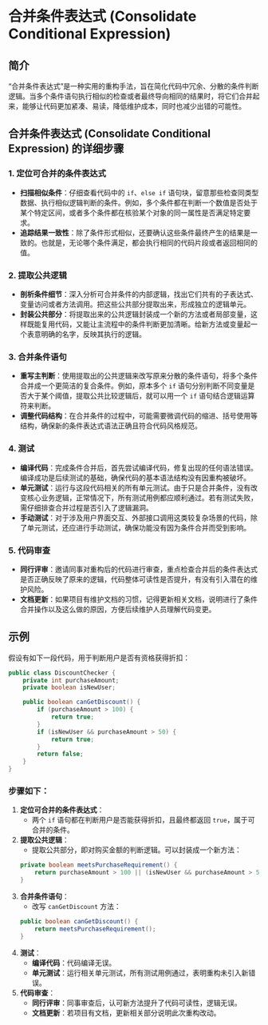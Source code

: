 # 合并条件表达式 (Consolidate Conditional Expression)

## 简介

“合并条件表达式”是一种实用的重构手法，旨在简化代码中冗余、分散的条件判断逻辑。当多个条件语句执行相似的检查或者最终导向相同的结果时，将它们合并起来，能够让代码更加紧凑、易读，降低维护成本，同时也减少出错的可能性。

## 合并条件表达式 (Consolidate Conditional Expression) 的详细步骤

### 1. 定位可合并的条件表达式

- **扫描相似条件**：仔细查看代码中的 `if`、`else if`
  语句块，留意那些检查同类型数据、执行相似逻辑判断的条件。例如，多个条件都在判断一个数值是否处于某个特定区间，或者多个条件都在核验某个对象的同一属性是否满足特定要求。
- **追踪结果一致性**：除了条件形式相似，还要确认这些条件最终产生的结果是一致的。也就是，无论哪个条件满足，都会执行相同的代码片段或者返回相同的值。

### 2. 提取公共逻辑

- **剖析条件细节**：深入分析可合并条件的内部逻辑，找出它们共有的子表达式、变量访问或者方法调用。把这些公共部分提取出来，形成独立的逻辑单元。
- **封装公共部分**：将提取出来的公共逻辑封装成一个新的方法或者局部变量，这样既能复用代码，又能让主流程中的条件判断更加清晰。给新方法或变量起一个表意明确的名字，反映其执行的逻辑。

### 3. 合并条件语句

- **重写主判断**：使用提取出的公共逻辑来改写原来分散的条件语句，将多个条件合并成一个更简洁的复合条件。例如，原本多个 `if`
  语句分别判断不同变量是否大于某个阈值，提取公共比较逻辑后，就可以用一个 `if` 语句结合逻辑运算符来判断。
- **调整代码结构**：在合并条件的过程中，可能需要微调代码的缩进、括号使用等结构，确保新的条件表达式语法正确且符合代码风格规范。

### 4. 测试

- **编译代码**：完成条件合并后，首先尝试编译代码，修复出现的任何语法错误。编译成功是后续测试的基础，确保代码的基本语法结构没有因重构被破坏。
- **单元测试**：运行与这段代码相关的所有单元测试。由于只是合并条件，没有改变核心业务逻辑，正常情况下，所有测试用例都应顺利通过。若有测试失败，需仔细排查合并过程是否引入了逻辑漏洞。
- **手动测试**：对于涉及用户界面交互、外部接口调用这类较复杂场景的代码，除了单元测试，还应进行手动测试，确保功能没有因为条件合并而受到影响。

### 5. 代码审查

- **同行评审**：邀请同事对重构后的代码进行审查，重点检查合并后的条件表达式是否正确反映了原来的逻辑，代码整体可读性是否提升，有没有引入潜在的维护风险。
- **文档更新**：如果项目有维护文档的习惯，记得更新相关文档，说明进行了条件合并操作以及这么做的原因，方便后续维护人员理解代码变更。

## 示例

假设有如下一段代码，用于判断用户是否有资格获得折扣：

```java
public class DiscountChecker {
    private int purchaseAmount;
    private boolean isNewUser;

    public boolean canGetDiscount() {
        if (purchaseAmount > 100) {
            return true;
        }
        if (isNewUser && purchaseAmount > 50) {
            return true;
        }
        return false;
    }
}
```

### 步骤如下：

1. **定位可合并的条件表达式**：
    - 两个 `if` 语句都在判断用户是否能获得折扣，且最终都返回 `true`，属于可合并的条件。
2. **提取公共逻辑**：
    - 提取公共部分，即对购买金额的判断逻辑。可以封装成一个新方法：
    ```java
    private boolean meetsPurchaseRequirement() {
        return purchaseAmount > 100 || (isNewUser && purchaseAmount > 50);
    }
    ```
3. **合并条件语句**：
    - 改写 `canGetDiscount` 方法：
    ```java
    public boolean canGetDiscount() {
        return meetsPurchaseRequirement();
    }
    ```
4. **测试**：
    - **编译代码**：代码编译无误。
    - **单元测试**：运行相关单元测试，所有测试用例通过，表明重构未引入新错误。
5. **代码审查**：
    - **同行评审**：同事审查后，认可新方法提升了代码可读性，逻辑无误。
    - **文档更新**：若项目有文档，更新相关部分说明此次重构改动。 